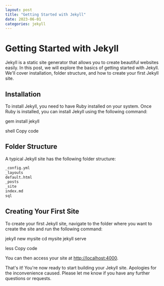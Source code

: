 ```yaml
---
layout: post
title: "Getting Started with Jekyll"
date: 2023-06-01
categories: jekyll
---
```


# Getting Started with Jekyll

Jekyll is a static site generator that allows you to create beautiful websites easily. In this post, we will explore the basics of getting started with Jekyll. We'll cover installation, folder structure, and how to create your first Jekyll site.

## Installation

To install Jekyll, you need to have Ruby installed on your system. Once Ruby is installed, you can install Jekyll using the following command:

gem install jekyll

shell
Copy code

## Folder Structure

A typical Jekyll site has the following folder structure:

```bash
_config.yml
_layouts
default.html
_posts
_site
index.md
sql
```

## Creating Your First Site

To create your first Jekyll site, navigate to the folder where you want to create the site and run the following command:

jekyll new mysite
cd mysite
jekyll serve

less
Copy code

You can then access your site at [http://localhost:4000](http://localhost:4000).

That's it! You're now ready to start building your Jekyll site.
Apologies for the inconvenience caused. Please let me know if you have any further questions or requests.